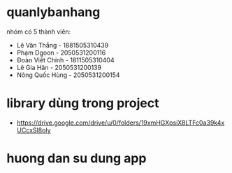 # quanlybanhang
nhóm có 5 thành viên:
- Lê Văn Thắng - 1881505310439
- Phạm Dgoon - 2050531200116
- Đoàn Viết Chính - 1811505310404
- Lê Gia Hân - 2050531200139
- Nông Quốc Hùng - 2050531200154

# library dùng trong project
- https://drive.google.com/drive/u/0/folders/19xmHGXpsiX8LTFc0a39k4xUCcxSl8oIy

# huong dan su dung app

